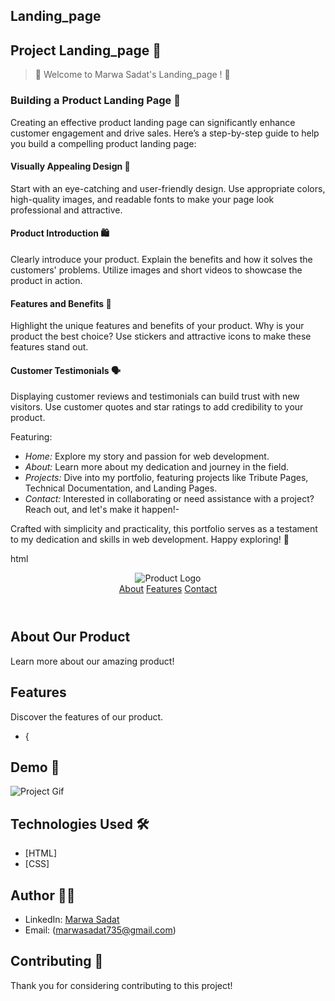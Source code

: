 ## Landing_page 

## Project Landing_page  📝

> 🌟 Welcome to Marwa Sadat's  Landing_page ! 🌟

### Building a Product Landing Page 🎯

Creating an effective product landing page can significantly enhance customer engagement and drive sales. Here’s a step-by-step guide to help you build a compelling product landing page:

#### Visually Appealing Design 🎨
Start with an eye-catching and user-friendly design. Use appropriate colors, high-quality images, and readable fonts to make your page look professional and attractive.

#### Product Introduction 🛍
Clearly introduce your product. Explain the benefits and how it solves the customers' problems. Utilize images and short videos to showcase the product in action.

#### Features and Benefits 🌟
Highlight the unique features and benefits of your product. Why is your product the best choice? Use stickers and attractive icons to make these features stand out.

#### Customer Testimonials 🗣
Displaying customer reviews and testimonials can build trust with new visitors. Use customer quotes and star ratings to add credibility to your product.


Featuring:

- *Home:* Explore my story and passion for web development.
- *About:* Learn more about my dedication and journey in the field.
- *Projects:* Dive into my portfolio, featuring projects like Tribute Pages, Technical Documentation, and Landing Pages.
- *Contact:* Interested in collaborating or need assistance with a project? Reach out, and let's make it happen!-

Crafted with simplicity and practicality, this portfolio serves as a testament to my    dedication and skills in web development. Happy exploring! 🚀

  html
<!-- Welcome to Marwa Sadat's Landing_page  -->
<!DOCTYPE html>
<html lang="en">
<head>
  <meta charset="UTF-8">
  <meta name="viewport" content="width=device-width, initial-scale=1.0">
  <title>Product Landing Page</title>
  <link rel="stylesheet" href="styles.css">
</head>
<body>
  <header id="header">
  <img id="header-img" src="https://encrypted-tbn0.gstatic.com/imagesq=tbn:ANd9GcRC1C3M31vZ7mEzK_E15PNIsbpP_3Kftb952w&s" alt="Product Logo">
  <nav id="nav-bar">
    <a href="#about" class="nav-link">About</a>
    <a href="#features" class="nav-link">Features</a>
    <a href="#contact " class="nav-link">Contact</a>
  </nav>
  </header>

  <section id="about">
  <h1>About Our Product</h1>
  <p>Learn more about our amazing product!</p>
  </section>
  <section id="features">
  <h1>Features</h1>
  <p>Discover the features of our product.</p>
  </section>
  <section id="contact">
  </section>
</body>
</html>

* {
 
## Demo 📸

![Project Gif](https://github.com/Marwa-Sadat/Portfolio_webpage/assets/168111110/eeb17287-15d7-487a-b0e9-3ad1fac362cb)

## Technologies Used 🛠

- [HTML]
- [CSS]


## Author 👩‍💻

- LinkedIn: [Marwa Sadat](www.linkedin.com/in/marwa-sadat-09b55930a)
- Email: (marwasadat735@gmail.com)

## Contributing 🤝

  Thank you for considering contributing to this project!
